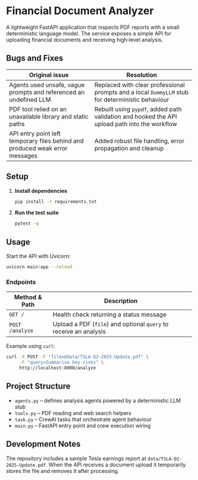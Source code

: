 # Financial Document Analyzer

A lightweight FastAPI application that inspects PDF reports with a small
deterministic language model.  The service exposes a simple API for uploading
financial documents and receiving high‑level analysis.

## Bugs and Fixes

| Original issue | Resolution |
| --- | --- |
| Agents used unsafe, vague prompts and referenced an undefined LLM | Replaced with clear professional prompts and a local `DummyLLM` stub for deterministic behaviour |
| PDF tool relied on an unavailable library and static paths | Rebuilt using `pypdf`, added path validation and hooked the API upload path into the workflow |
| API entry point left temporary files behind and produced weak error messages | Added robust file handling, error propagation and cleanup |

## Setup

1. **Install dependencies**

   ```bash
   pip install -r requirements.txt
   ```

2. **Run the test suite**

   ```bash
   pytest -q
   ```

## Usage

Start the API with Uvicorn:

```bash
uvicorn main:app --reload
```

### Endpoints

| Method & Path | Description |
| --- | --- |
| `GET /` | Health check returning a status message |
| `POST /analyze` | Upload a PDF (`file`) and optional `query` to receive an analysis |

Example using `curl`:

```bash
curl -X POST -F "file=@data/TSLA-Q2-2025-Update.pdf" \
     -F "query=Summarise key risks" \
     http://localhost:8000/analyze
```

## Project Structure

* `agents.py` – defines analysis agents powered by a deterministic LLM stub
* `tools.py` – PDF reading and web search helpers
* `task.py` – CrewAI tasks that orchestrate agent behaviour
* `main.py` – FastAPI entry point and crew execution wiring

## Development Notes

The repository includes a sample Tesla earnings report at
`data/TSLA-Q2-2025-Update.pdf`.  When the API receives a document upload it
temporarily stores the file and removes it after processing.

